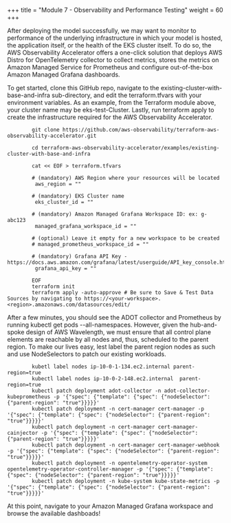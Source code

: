 +++
title = "Module 7 - Observability and Performance Testing"
weight = 60
+++

After deploying the model successfully, we may want to monitor to performance of the underlying infrastructure in which your model is hosted, the application itself, or the health of the EKS cluster itself. To do so, the AWS Observability Accelerator offers a one-click solution that deploys AWS Distro for OpenTelemetry collector to collect metrics, stores the metrics on Amazon Managed Service for Prometheus and configure out-of-the-box Amazon Managed Grafana dashboards.

To get started, clone this GitHub repo, navigate to the existing-cluster-with-base-and-infra sub-directory, and edit the terraform.tfvars with your environment variables. As an example, from the Terraform module above, your cluster name may be eks-test-Cluster. Lastly, run terraform apply to create the infrastructure required for the AWS Observability Accelerator.

```
        git clone https://github.com/aws-observability/terraform-aws-observability-accelerator.git
        
        cd terraform-aws-observability-accelerator/examples/existing-cluster-with-base-and-infra
         
        cat << EOF > terraform.tfvars
        
        # (mandatory) AWS Region where your resources will be located
         aws_region = ""
         
        # (mandatory) EKS Cluster name
         eks_cluster_id = ""
         
        # (mandatory) Amazon Managed Grafana Workspace ID: ex: g-abc123
         managed_grafana_workspace_id = ""
        
        # (optional) Leave it empty for a new workspace to be created
        # managed_prometheus_workspace_id = ""
         
        # (mandatory) Grafana API Key - https://docs.aws.amazon.com/grafana/latest/userguide/API_key_console.html
         grafana_api_key = ""
        
        EOF
        terraform init
        terraform apply -auto-approve # Be sure to Save & Test Data Sources by navigating to https://<your-workspace>.<region>.amazonaws.com/datasources/edit/
```
After a few minutes, you should see the ADOT collector and Prometheus by running kubectl get pods --all-namespaces. However, given the hub-and-spoke design of AWS Wavelength, we must ensure that all control plane elements are reachable by all nodes and, thus, scheduled to the parent region. To make our lives easy, lest label the parent region nodes as such and use NodeSelectors to patch our existing workloads.

```
        kubetl label nodes ip-10-0-1-134.ec2.internal parent-region=true
        kubectl label nodes ip-10-0-2-148.ec2.internal  parent-region=true
        kubectl patch deployment adot-collector -n adot-collector-kubeprometheus -p '{"spec": {"template": {"spec": {"nodeSelector": {"parent-region": "true"}}}}}' 
        kubectl patch deployment -n cert-manager cert-manager -p '{"spec": {"template": {"spec": {"nodeSelector": {"parent-region": "true"}}}}}' 
        kubectl patch deployment -n cert-manager cert-manager-cainjector -p '{"spec": {"template": {"spec": {"nodeSelector": {"parent-region": "true"}}}}}' 
        kubectl patch deployment -n cert-manager cert-manager-webhook -p '{"spec": {"template": {"spec": {"nodeSelector": {"parent-region": "true"}}}}}' 
        kubectl patch deployment -n opentelemetry-operator-system  opentelemetry-operator-controller-manager -p '{"spec": {"template": {"spec": {"nodeSelector": {"parent-region": "true"}}}}}' 
        kubectl patch deployment -n kube-system kube-state-metrics -p '{"spec": {"template": {"spec": {"nodeSelector": {"parent-region": "true"}}}}}' 
```
At this point, navigate to your Amazon Managed Grafana workspace and browse the available dashboads!

